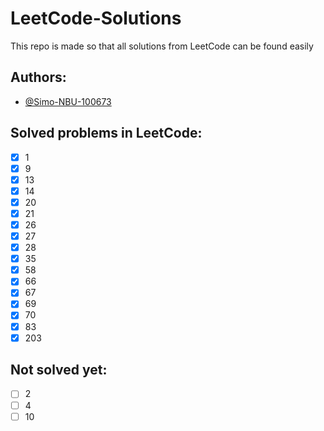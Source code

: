 # LeetCode-Solutions

This repo is made so that all solutions from LeetCode can be found easily


## Authors:

- [@Simo-NBU-100673](https://www.github.com/Simo-NBU-100673)


## Solved problems in LeetCode:

- [x]  1
- [x]  9
- [x]  13
- [x]  14
- [x]  20
- [x]  21
- [x]  26
- [x]  27
- [x]  28
- [x]  35
- [x]  58
- [x]  66
- [x]  67
- [x]  69
- [x]  70
- [x]  83
- [x]  203

## Not solved yet:

- [ ] 2
- [ ] 4
- [ ] 10
